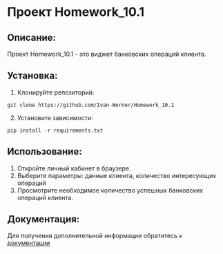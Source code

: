 # Проект Homework_10.1

## Описание:

Проект Homework_10.1 - это виджет банковских операций клиента.

## Установка:

1. Клонируйте репозиторий:
```
git clone https://github.com/Ivan-Werner/Homework_10.1
```
2. Установите зависимости:
```
pip install -r requirements.txt
```
## Использование:

1. Откройте личный кабинет в браузере.
2. Выберите параметры: данные клиента, количество интересующих операций
3. Просмотрите необходимое количество успешных банковских операций клиента.

## Документация:

Для получения дополнительной информации обратитесь к [документации](docs/README.md)

